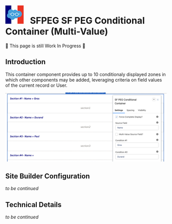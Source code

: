 # ![Logo](/media/Logo.png) &nbsp; SFPEG SF PEG Conditional Container (Multi-Value)

🚧 This page is still Work In Progress 🚧

## Introduction

This container component provides up to 10 conditionaly displayed zones in which other components
may be added, leveraging criteria on field values of the current record or User.

![Conditional Container](/media/sfpegConditionalContainerCmp.png)

## Site Builder Configuration

_to be continued_

## Technical Details

_to be continued_

